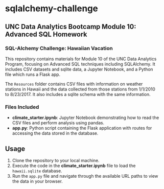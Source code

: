 # sqlalchemy-challenge

## UNC Data Analytics Bootcamp Module 10: Advanced SQL Homework

### SQL-Alchemy Challenge: Hawaiian Vacation

This repository contains materials for Module 10 of the UNC Data Analytics Program, focusing on Advanced SQL techniques including SQLAlchemy. It includes CSV datasets and sqlite data, a Jupyter Notebook, and a Python file which runs a Flask app.

The `Resources` folder contains CSV files with information on weather stations in Hawaii and the data collected from those stations from 1/1/2010 to 8/23/2017. It also includes a sqlite schema with the same information.

### Files Included

- **climate_starter.ipynb**: Jupyter Notebook demonstrating how to read the CSV files and perform analysis using pandas.
- **app.py**: Python script containing the Flask application with routes for accessing the data stored in the database.

## Usage

1. Clone the repository to your local machine.
2. Execute the code in the **climate_starter.ipynb** file to load the `hawaii.sqlite` database.
3. Run the `app.py` file and navigate through the available URL paths to view the data in your browser.